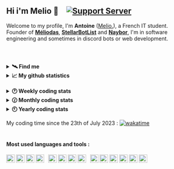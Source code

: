 ## Hi i'm Melio 👋 &ensp; [![Support Server](https://img.shields.io/discord/738122381062832180.svg?label=My%20server&logo=discord&logoColor=ffffff&color=7389D8&labelColor=6A7EC2)](https://discord.gg/G6WQsMQShZ)

Welcome to my profile, I'm **Antoine** ([Melio.](https://discord.gg/G6WQsMQShZ)), a French IT student.  
Founder of **[Méliodas](https://meliodas.antoinemcx.fr)**, **[StellarBotList](https://stellarbotlist.com)** and **[Naybor](https://discord.com/oauth2/authorize?client_id=793213992910585898&permissions=8&scope=bot%20applications.commands)**, I'm in software engineering and sometimes in discord bots or web development.

#

<br>

<details>
  <summary><b>🛰️ Find me</b></summary>

  * Email - [contact@antoinemcx.fr](mailto:contact@antoinemcx.fr)
  * Website - **[My personal website](https://antoinemcx.fr)**
  * Twitter - [@dev_melio](https://twitter.com/dev_melio)
  * Discord - **[My server dedicated to development](https://discord.gg/G6WQsMQShZ)**
</details>
<details>
  <summary><b>📈 My github statistics</b></summary>
  
  <img src="https://github-readme-stats.vercel.app/api?username=antoinemcx&hide=prs,issues&show_icons=true&theme=dark&hide_border=true&count_private=true&line-height=15&hide_rank=true&card_width=350">
  &ensp;<img src="https://github-readme-stats.vercel.app/api/top-langs?username=antoinemcx&theme=dark&layout=compact&count_private=true&hide_border=true&hide_title=true">
</details>

<br>

<details>
  <summary><b>🕐 Weekly coding stats</b></summary>
  
  <!--START_SECTION:waka-->

```txt
TypeScript       16 hrs 16 mins  ████████████████████▓░░░░   82.21 %
JSON             1 hr 36 mins    ██░░░░░░░░░░░░░░░░░░░░░░░   08.16 %
JavaScript       1 hr 32 mins    ██░░░░░░░░░░░░░░░░░░░░░░░   07.82 %
TSConfig         9 mins          ▒░░░░░░░░░░░░░░░░░░░░░░░░   00.79 %
```

<!--END_SECTION:waka-->

</details>
<details>
  <summary><b>🕜 Monthly coding stats</b></summary>
  
  <!--START_SECTION:wakamonthly-->

```txt
Java             19 hrs 34 mins  ████████████░░░░░░░░░░░░░   47.62 %
TypeScript       16 hrs 16 mins  ██████████░░░░░░░░░░░░░░░   39.61 %
JSON             1 hr 36 mins    █░░░░░░░░░░░░░░░░░░░░░░░░   03.93 %
JavaScript       1 hr 32 mins    █░░░░░░░░░░░░░░░░░░░░░░░░   03.77 %
```

<!--END_SECTION:wakamonthly-->
  
</details>
<details>
  <summary><b>🕙 Yearly coding stats</b></summary>
  
  <!--START_SECTION:wakayearly-->

```txt
TypeScript       116 hrs 47 mins ██████████░░░░░░░░░░░░░░░   40.17 %
Java             109 hrs 11 mins █████████▒░░░░░░░░░░░░░░░   37.56 %
JavaScript       16 hrs 58 mins  █▒░░░░░░░░░░░░░░░░░░░░░░░   05.84 %
CSS              11 hrs 25 mins  █░░░░░░░░░░░░░░░░░░░░░░░░   03.93 %
JSON             7 hrs 42 mins   ▓░░░░░░░░░░░░░░░░░░░░░░░░   02.65 %
SQL              6 hrs 19 mins   ▓░░░░░░░░░░░░░░░░░░░░░░░░   02.17 %
```

<!--END_SECTION:wakayearly-->
  
</details>

My coding time since the 23th of July 2023 : [![wakatime](https://wakatime.com/badge/user/70c9cecc-df19-4600-9919-f5dd6fd9b222.svg)](https://wakatime.com/@70c9cecc-df19-4600-9919-f5dd6fd9b222)

#

#### Most used languages and tools :
<p> <!-- +mariadb -->
    <code><a href="https://code.visualstudio.com/"><img height="22" src="https://skillicons.dev/icons?i=vscode"></a></code>
    <code><a href="https://eclipseide.org/"><img height="22" src="https://skillicons.dev/icons?i=eclipse"></a></code>
    <code><a href="https://www.debian.org/index.fr.html"><img height="22" src="https://skillicons.dev/icons?i=debian"></a></code>
    <code><a href="https://git-scm.com/"><img height="22" src="https://skillicons.dev/icons?i=git"></a></code>
    &ensp;<code><a href="https://java.com/"><img height="22" src="https://skillicons.dev/icons?i=java"></a></code>
    <code><a href="https://javascript.com/"><img height="22" src="https://skillicons.dev/icons?i=js"></a></code>
    <code><a href="https://nodejs.org/"><img height="22" src="https://skillicons.dev/icons?i=nodejs"></a></code>
    <code><a href="https://www.mysql.com/"><img height="22" src="https://skillicons.dev/icons?i=mysql"></a></code>
    &ensp;<code><a href="https://www.typescriptlang.org/"><img height="22" src="https://skillicons.dev/icons?i=ts"></a></code>
    <code><a href="https://html.spec.whatwg.org/"><img height="22" src="https://skillicons.dev/icons?i=html"></a></code>
    <code><a href="https://www.w3.org/TR/CSS/#css"><img height="22" src="https://skillicons.dev/icons?i=css"></a></code>
    <code><a href="https://https://tailwindcss.com/"><img height="22" src="https://skillicons.dev/icons?i=tailwind"></a></code>
    <code><a href="https://react.dev/"><img height="22" src="https://skillicons.dev/icons?i=react"></a></code>
    <code><a href="https://nextjs.org/"><img height="22" src="https://skillicons.dev/icons?i=next"></a></code>
</p>
